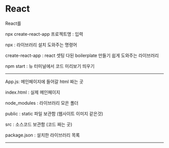 # React
React를 


npx create-react-app 프로젝트명 :   입력

npx : 라이브러리 설치 도와주는 명령어

create-react-app : react 셋팅 다된 boilerplate 만들기 쉽게 도와주는 라이브러리

npm start : 뉴 터미널에서 코드 미리보기 띄우기

---

App.js: 메인페이지에 들어갈 html 짜는 곳

index.html : 실제 메인페이지

node_modules : 라이브러리 모은 폴더

public : static 파일 보관함 (웹사이트 이미지 같은것)

src : 소스코드 보관함 (코드 짜는 곳)

package.json : 설치한 라이브러리 목록

---

